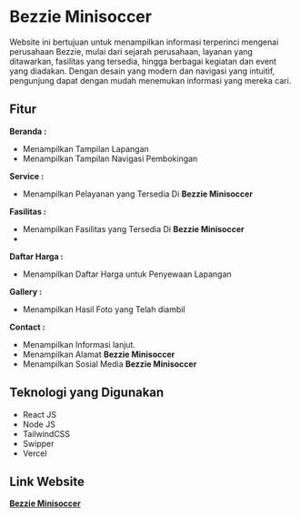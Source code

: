 # Bezzie Minisoccer

Website ini bertujuan untuk menampilkan informasi terperinci mengenai perusahaan Bezzie, mulai dari sejarah perusahaan, layanan yang ditawarkan, fasilitas yang tersedia, hingga berbagai kegiatan dan event yang diadakan. Dengan desain yang modern dan navigasi yang intuitif, pengunjung dapat dengan mudah menemukan informasi yang mereka cari.

## Fitur
**Beranda :**
- Menampilkan Tampilan Lapangan
- Menampilkan Tampilan Navigasi Pembokingan

**Service :**
- Menampilkan Pelayanan yang Tersedia Di **Bezzie Minisoccer**

**Fasilitas :**
- Menampilkan Fasilitas yang Tersedia Di **Bezzie Minisoccer**
- 
**Daftar Harga :**
- Menampilkan Daftar Harga untuk Penyewaan Lapangan

**Gallery :**
- Menampilkan Hasil Foto yang Telah diambil

**Contact :**
- Menampilkan Informasi lanjut.
- Menampilkan Alamat **Bezzie Minisoccer**
- Menampilkan Sosial Media **Bezzie Minisoccer**

## Teknologi yang Digunakan
- React JS
- Node JS
- TailwindCSS
- Swipper
- Vercel
    
## Link Website
[**Bezzie Minisoccer**](https://bezzie-minisoccer.vercel.app/)

